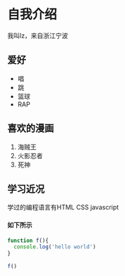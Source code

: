 # 自我介绍
我叫lz，来自浙江宁波
## 爱好
* 唱
* 跳
* 篮球
* RAP
## 喜欢的漫画
1. 海贼王
2. 火影忍者
3. 死神

## 学习近况
学过的编程语言有HTML CSS javascript

#### 如下所示
```JavaScript
function f(){
  console.log('hello world')
}

f()
```
